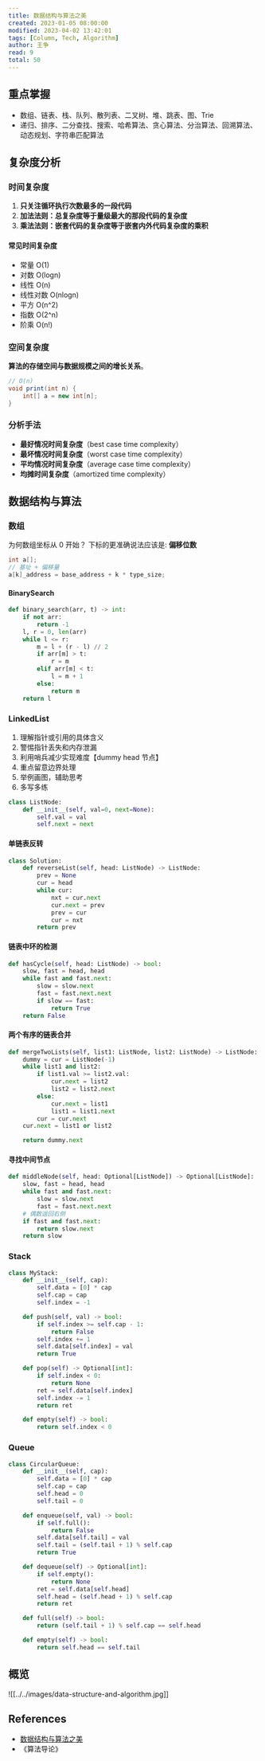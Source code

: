 ```yaml
---
title: 数据结构与算法之美
created: 2023-01-05 08:00:00
modified: 2023-04-02 13:42:01
tags: [Column, Tech, Algorithm]
author: 王争
read: 9
total: 50
---
```


## 重点掌握

- 数组、链表、栈、队列、散列表、二叉树、堆、跳表、图、Trie
- 递归、排序、二分查找、搜索、哈希算法、贪心算法、分治算法、回溯算法、动态规划、字符串匹配算法

## 复杂度分析

### 时间复杂度

1. **只关注循环执行次数最多的一段代码**
2. **加法法则：总复杂度等于量级最大的那段代码的复杂度**
3. **乘法法则：嵌套代码的复杂度等于嵌套内外代码复杂度的乘积**

#### 常见时间复杂度

- 常量 O(1)
- 对数 O(logn)
- 线性 O(n)
- 线性对数 O(nlogn)
- 平方 O(n^2)
- 指数 O(2^n)
- 阶乘 O(n!)

### 空间复杂度

**算法的存储空间与数据规模之间的增长关系**。

```java
// O(n)
void print(int n) {
    int[] a = new int[n];
}
```

### 分析手法

- **最好情况时间复杂度**（best case time complexity）
- **最坏情况时间复杂度**（worst case time complexity）
- **平均情况时间复杂度**（average case time complexity）
- **均摊时间复杂度**（amortized time complexity）

## 数据结构与算法

### 数组

为何数组坐标从 0 开始？ 下标的更准确说法应该是: **偏移位数**

```c
int a[];
// 基址 + 偏移量
a[k]_address = base_address + k * type_size;
```

#### BinarySearch

```py
def binary_search(arr, t) -> int:
    if not arr:
        return -1
    l, r = 0, len(arr)
    while l <= r:
        m = l + (r - l) // 2
        if arr[m] > t:
            r = m
        elif arr[m] < t:
            l = m + 1
        else:
            return m
    return l
```

### LinkedList

1. 理解指针或引用的具体含义
2. 警惕指针丢失和内存泄漏
3. 利用哨兵减少实现难度【dummy head 节点】
4. 重点留意边界处理
5. 举例画图，辅助思考
6. 多写多练

```py
class ListNode:
    def __init__(self, val=0, next=None):
        self.val = val
        self.next = next
```

#### 单链表反转

```py
class Solution:
    def reverseList(self, head: ListNode) -> ListNode:
        prev = None
        cur = head
        while cur:
            nxt = cur.next
            cur.next = prev
            prev = cur
            cur = nxt
        return prev
```

#### 链表中环的检测

```py
def hasCycle(self, head: ListNode) -> bool:
    slow, fast = head, head
    while fast and fast.next:
        slow = slow.next
        fast = fast.next.next
        if slow == fast:
            return True
    return False
```

#### 两个有序的链表合并

```py
def mergeTwoLists(self, list1: ListNode, list2: ListNode) -> ListNode:
    dummy = cur = ListNode(-1)
    while list1 and list2:
        if list1.val >= list2.val:
            cur.next = list2
            list2 = list2.next
        else:
            cur.next = list1
            list1 = list1.next
        cur = cur.next
    cur.next = list1 or list2

    return dummy.next
```

#### 寻找中间节点

```py
def middleNode(self, head: Optional[ListNode]) -> Optional[ListNode]:
    slow, fast = head, head
    while fast and fast.next:
        slow = slow.next
        fast = fast.next.next
    # 偶数返回右侧
    if fast and fast.next:
        return slow.next
    return slow
```

### Stack

```py
class MyStack:
    def __init__(self, cap):
        self.data = [0] * cap
        self.cap = cap
        self.index = -1

    def push(self, val) -> bool:
        if self.index >= self.cap - 1:
            return False
        self.index += 1
        self.data[self.index] = val
        return True

    def pop(self) -> Optional[int]:
        if self.index < 0:
            return None
        ret = self.data[self.index]
        self.index -= 1
        return ret

    def empty(self) -> bool:
        return self.index < 0
```

### Queue

```py
class CircularQueue:
    def __init__(self, cap):
        self.data = [0] * cap
        self.cap = cap
        self.head = 0
        self.tail = 0

    def enqueue(self, val) -> bool:
        if self.full():
            return False
        self.data[self.tail] = val
        self.tail = (self.tail + 1) % self.cap
        return True

    def dequeue(self) -> Optional[int]:
        if self.empty():
            return None
        ret = self.data[self.head]
        self.head = (self.head + 1) % self.cap
        return ret

    def full(self) -> bool:
        return (self.tail + 1) % self.cap == self.head

    def empty(self) -> bool:
        return self.head == self.tail
```

## 概览

![[../../images/data-structure-and-algorithm.jpg]]

## References

- [数据结构与算法之美](https://time.geekbang.org/column/intro/100017301)
- 《算法导论》
